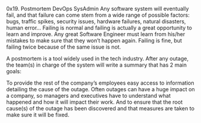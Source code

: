 0x19. Postmortem
DevOps
SysAdmin
Any software system will eventually fail, and that failure can come stem from a wide range of possible factors: 
bugs, traffic spikes, security issues, hardware failures, natural disasters, human error… 
Failing is normal and failing is actually a great opportunity to learn and improve. 
Any great Software Engineer must learn from his/her mistakes to make sure that they won’t happen again. 
Failing is fine, but failing twice because of the same issue is not.

A postmortem is a tool widely used in the tech industry. After any outage, 
the team(s) in charge of the system will write a summary that has 2 main goals:

To provide the rest of the company’s employees easy access to information detailing the cause of the outage. 
Often outages can have a huge impact on a company, so managers and executives have to understand what happened 
and how it will impact their work.
And to ensure that the root cause(s) of the outage has been discovered and that measures are taken to make sure it will be fixed.
